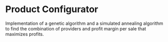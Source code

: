 # Product Configurator

Implementation of a genetic algorithm and a simulated annealing algorithm to find the combination of providers and profit margin per sale that maximizes profits.
